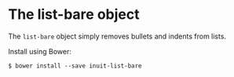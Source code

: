 # The list-bare object

The `list-bare` object simply removes bullets and indents from lists.

Install using Bower:

    $ bower install --save inuit-list-bare
